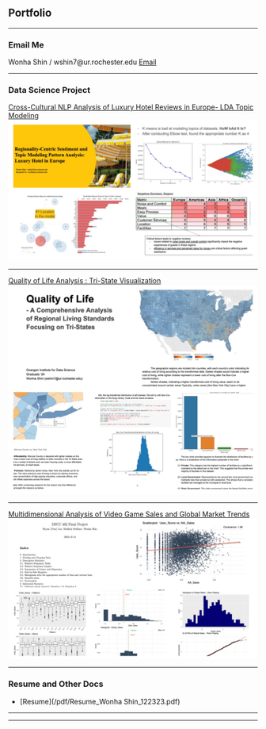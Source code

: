 ## Portfolio

---


### Email Me

<p style="font-size:14px"> Wonha Shin / wshin7@ur.rochester.edu <a href="mailto:wshin7@ur.rochester.edu">Email</a></p>
<!-- Remove above link if you don't want to attibute -->

---

### Data Science Project

[Cross-Cultural NLP Analysis of Luxury Hotel Reviews in Europe- LDA Topic Modeling](/sample_page)
<img src="images/HRA.JPG?raw=true"/>

---
[Quality of Life Analysis : Tri-State Visualization](/pdf/Quality_of_Life_Analysis.pdf)
<img src="images/QOL.JPG?raw=true"/>

---
[Multidimensional Analysis of Video Game Sales and Global Market Trends](/pdf/Stats_Project_Final.pdf)
<img src="images/stat.JPG?raw=true"/>

---

### Resume and Other Docs

- [Resume](/pdf/Resume_Wonha Shin_122323.pdf)
<!-- - [Project 2 Title](http://example.com/) -->
<!-- - [Project 3 Title](http://example.com/) -->
<!-- - [Project 4 Title](http://example.com/) -->
<!-- - [Project 5 Title](http://example.com/) -->

---

<!--### Email Me -->

<!--<p style="font-size:12px">Wonha Shin / Data Science Master @ University Rochester <a href="mailto:wshin7@ur.rochester.edu">Email</a></p> -->
<!-- Remove above link if you don't want to attibute -->

---
